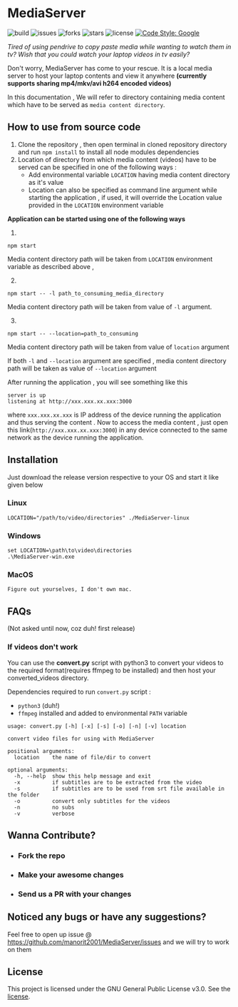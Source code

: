 # MediaServer
![build](https://img.shields.io/github/workflow/status/manorit2001/MediaServer/Caching%20with%20npm)
![issues](https://img.shields.io/github/issues/manorit2001/MediaServer)
![forks](https://img.shields.io/github/forks/manorit2001/MediaServer)
![stars](https://img.shields.io/github/stars/manorit2001/MediaServer)
![license](https://img.shields.io/github/license/manorit2001/MediaServer)
[![Code Style: Google](https://img.shields.io/badge/code%20style-google-blueviolet.svg)](https://github.com/google/eslint-config-google)

_Tired of using pendrive to copy paste media while wanting to watch them in tv?_
_Wish that you could watch your laptop videos in tv easily?_

Don't worry, MediaServer has come to your rescue. It is a local media server to host your laptop contents and view it anywhere
**(currently supports sharing mp4/mkv/avi h264 encoded videos)**

In this documentation , We will refer to directory containing media content which have to be served as `media content directory`.

## How to use from source code
1. Clone the repository , then open terminal in cloned repository directory and run ` npm install ` to install all node 
modules dependencies
2. Location of directory from which media content (videos) have to be served can be specified in one of the following ways :
   - Add environmental variable ```LOCATION``` having media content directory as it's value
   - Location can also be specified as command line argument while starting the application , if used, it will override the Location
value provided in the ```LOCATION``` environment variable

**Application can be started using one of the following ways**

1.
```
npm start
````
Media content directory path will be taken from `LOCATION` environment variable as described above , 

2.
```
npm start -- -l path_to_consuming_media_directory
```
Media content directory path will be taken from value of `-l` argument.

3.
```
npm start -- --location=path_to_consuming
```
Media content directory path will be taken from value of `location` argument

If both `-l` and `--location` argument are specified , media content directory path will be taken as value of `--location` argument

After running the application , you will see something like this

```
server is up
listening at http://xxx.xxx.xx.xxx:3000
```
where `xxx.xxx.xx.xxx` is IP address of the device running the application and thus serving the content . 
Now to access the media content , just open this link(`http://xxx.xxx.xx.xxx:3000`) in any device connected to the same network as
the device running the application.

## Installation
Just download the release version respective to your OS and start it like given below

### Linux
`LOCATION="/path/to/video/directories" ./MediaServer-linux`

### Windows
```
set LOCATION=\path\to\video\directories
.\MediaServer-win.exe
```
### MacOS
`Figure out yourselves, I don't own mac.`

## FAQs
(Not asked until now, coz duh! first release)
### If videos don't work

You can use the **convert.py** script with python3 to convert your videos to the required format(requires ffmpeg to be installed) and then host your converted_videos directory.

Dependencies required to run `convert.py` script :

- `python3` (duh!)
- `ffmpeg` installed and added to environmental `PATH` variable

```
usage: convert.py [-h] [-x] [-s] [-o] [-n] [-v] location

convert video files for using with MediaServer

positional arguments:
  location    the name of file/dir to convert

optional arguments:
  -h, --help  show this help message and exit
  -x          if subtitles are to be extracted from the video
  -s          if subtitles are to be used from srt file available in the folder
  -o          convert only subtitles for the videos
  -n          no subs
  -v          verbose

```
## Wanna Contribute?
- ### Fork the repo
- ### Make your awesome changes
- ### Send us a PR with your changes

## Noticed any bugs or have any suggestions?
  Feel free to open up issue @ https://github.com/manorit2001/MediaServer/issues and we will try to work on them

## License
  This project is licensed under the GNU General Public License v3.0. See the [license](https://github.com/manorit2001/MediaServer/blob/master/LICENSE).
